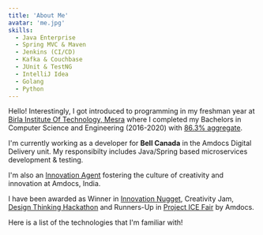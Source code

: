 ```yaml
---
title: 'About Me'
avatar: 'me.jpg'
skills:
  - Java Enterprise
  - Spring MVC & Maven
  - Jenkins (CI/CD)
  - Kafka & Couchbase
  - JUnit & TestNG
  - IntelliJ Idea
  - Golang
  - Python
---
```


Hello! Interestingly, I got introduced to programming in my freshman year at [Birla Institute Of Technology,  Mesra](https://www.bitmesra.ac.in/) where I completed my Bachelors in Computer Science and Engineering (2016-2020) with [86.3% aggregate](https://drive.google.com/file/d/1G4UBPBP0mvWZLRdkF_EcpmKKGp7_OA8U/view?usp=sharing).

I'm currently working as a developer for **Bell Canada** in the Amdocs Digital Delivery unit. My responsibilty includes Java/Spring based microservices development & testing. 

I'm also an [Innovation Agent](https://drive.google.com/file/d/117KS9QnDrcg7dllcAzGz_b7qQPgR3pGs/view?usp=sharing) fostering the culture of creativity and innovation at Amdocs, India.

I have been awarded as Winner in [Innovation Nugget](https://drive.google.com/file/d/1PzTZkXlQV9ldZxqmBbbO94uIqrhSwvcq/view?usp=sharing), Creativity Jam, [Design Thinking Hackathon](https://drive.google.com/file/d/1hXCATvKwzHCvctHtElsqFg5YIqabz22O/view?usp=sharing) and Runners-Up in [Project ICE Fair](https://drive.google.com/file/d/1exB19OoQ5dzU2mg4qbdkNutA25TGBWV3/view?usp=sharing) by Amdocs.

Here is a list of the technologies that I'm familiar with!
